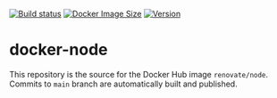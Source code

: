 [![Build status](https://github.com/renovatebot/docker-node/workflows/build/badge.svg)](https://github.com/renovatebot/docker-node/actions?query=workflow%3Abuild)
[![Docker Image Size](https://img.shields.io/docker/image-size/renovate/node/latest)](https://hub.docker.com/r/renovate/node)
[![Version](https://img.shields.io/docker/v/renovate/node/latest)](https://hub.docker.com/r/renovate/node)

# docker-node

This repository is the source for the Docker Hub image `renovate/node`. Commits to `main` branch are automatically built and published.
